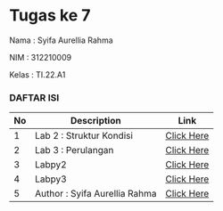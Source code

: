 # Tugas ke 7
Nama  : Syifa Aurellia Rahma

NIM   : 312210009

Kelas : TI.22.A1

### DAFTAR ISI <br>
| No | Description | Link |
| ----- | ----- | ---- |
| 1 | Lab 2 : Struktur Kondisi | [Click Here](#Lab-2-:-Struktur-Kondisi) |
| 2 | Lab 3 : Perulangan | [Click Here](#Lab-3-:-Perulangan) |
| 3 | Labpy2 | [Click Here](#Labpy-2) |
| 4 | Labpy3 | [Click Here](#Labpy-3) |
| 5 | Author : Syifa Aurellia Rahma | [Click Here](#Author-:-Syifa-Aurellia-Rahma) |


